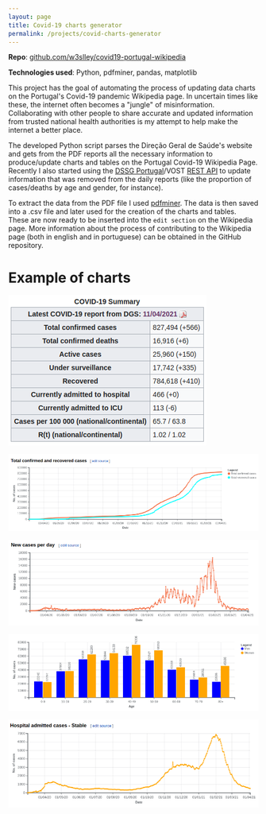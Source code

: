```yaml
---
layout: page
title: Covid-19 charts generator
permalink: /projects/covid-charts-generator
---
```

**Repo**: [github.com/w3slley/covid19-portugal-wikipedia](https://github.com/w3slley/covid19-portugal-wikipedia)

**Technologies used**: Python, pdfminer, pandas, matplotlib

This project has the goal of automating the process of updating data charts on the Portugal's Covid-19 pandemic Wikipedia page. In uncertain times like these, the internet often becomes a "jungle" of misinformation. Collaborating with other people to share accurate and updated information from trusted national health authorities is my attempt to help make the internet a better place.

The developed Python script parses the Direção Geral de Saúde's website and gets from the PDF reports all the necessary information to produce/update charts and tables on the Portugal Covid-19 Wikipedia Page. Recently I also started using the [DSSG Portugal](https://www.dssg.pt/)/VOST [REST API](https://covid19-api.vost.pt/) to update information that was removed from the daily reports (like the proportion of cases/deaths by age and gender, for instance).

To extract the data from the PDF file I used [pdfminer](https://github.com/euske/pdfminer). The data is then saved into a .csv file and later used for the creation of the charts and tables. These are now ready to be inserted into the `edit section` on the Wikipedia page. More information about the process of contributing to the Wikipedia page (both in english and in portuguese) can be obtained in the GitHub repository.

# Example of charts

![](https://raw.githubusercontent.com/w3slley/covid19-portugal-wikipedia/master/images/summary.png)

![](https://raw.githubusercontent.com/w3slley/covid19-portugal-wikipedia/master/images/total_cases.png)

![](https://raw.githubusercontent.com/w3slley/covid19-portugal-wikipedia/master/images/daily_cases.png)

![](https://raw.githubusercontent.com/w3slley/covid19-portugal-wikipedia/master/images/cases_age_gender.png)

![](https://raw.githubusercontent.com/w3slley/covid19-portugal-wikipedia/master/images/hospital_admitted.png)
